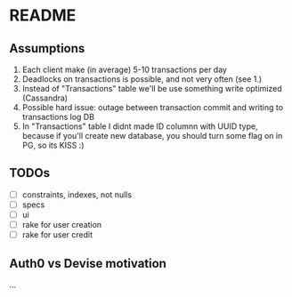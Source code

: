# README

## Assumptions
1. Each client make (in average) 5-10 transactions per day
2. Deadlocks on transactions is possible, and not very often (see 1.)
3. Instead of "Transactions" table we'll be use something write optimized (Cassandra)
4. Possible hard issue: outage between transaction commit and writing to transactions log DB
5. In "Transactions" table I didnt made ID columnn with UUID type, because if you'll create new database, you should turn some flag on in PG, so its KISS :)

## TODOs
* [ ] constraints, indexes, not nulls
* [ ] specs
* [ ] ui
* [ ] rake for user creation
* [ ] rake for user credit

## Auth0 vs Devise motivation
...

